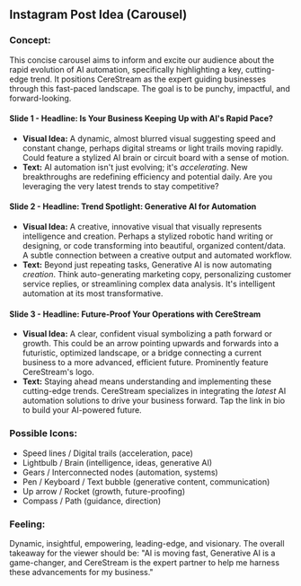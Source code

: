 ## Instagram Post Idea (Carousel)

### Concept:
This concise carousel aims to inform and excite our audience about the rapid evolution of AI automation, specifically highlighting a key, cutting-edge trend. It positions CereStream as the expert guiding businesses through this fast-paced landscape. The goal is to be punchy, impactful, and forward-looking.

#### Slide 1 - **Headline: Is Your Business Keeping Up with AI's Rapid Pace?**
*   **Visual Idea:** A dynamic, almost blurred visual suggesting speed and constant change, perhaps digital streams or light trails moving rapidly. Could feature a stylized AI brain or circuit board with a sense of motion.
*   **Text:** AI automation isn't just evolving; it's *accelerating*. New breakthroughs are redefining efficiency and potential daily. Are you leveraging the very latest trends to stay competitive?

#### Slide 2 - **Headline: Trend Spotlight: Generative AI for Automation**
*   **Visual Idea:** A creative, innovative visual that visually represents intelligence and creation. Perhaps a stylized robotic hand writing or designing, or code transforming into beautiful, organized content/data. A subtle connection between a creative output and automated workflow.
*   **Text:** Beyond just repeating tasks, Generative AI is now automating *creation*. Think auto-generating marketing copy, personalizing customer service replies, or streamlining complex data analysis. It's intelligent automation at its most transformative.

#### Slide 3 - **Headline: Future-Proof Your Operations with CereStream**
*   **Visual Idea:** A clear, confident visual symbolizing a path forward or growth. This could be an arrow pointing upwards and forwards into a futuristic, optimized landscape, or a bridge connecting a current business to a more advanced, efficient future. Prominently feature CereStream's logo.
*   **Text:** Staying ahead means understanding and implementing these cutting-edge trends. CereStream specializes in integrating the *latest* AI automation solutions to drive your business forward. Tap the link in bio to build your AI-powered future.

### Possible Icons:
*   Speed lines / Digital trails (acceleration, pace)
*   Lightbulb / Brain (intelligence, ideas, generative AI)
*   Gears / Interconnected nodes (automation, systems)
*   Pen / Keyboard / Text bubble (generative content, communication)
*   Up arrow / Rocket (growth, future-proofing)
*   Compass / Path (guidance, direction)

### Feeling:
Dynamic, insightful, empowering, leading-edge, and visionary. The overall takeaway for the viewer should be: "AI is moving fast, Generative AI is a game-changer, and CereStream is the expert partner to help me harness these advancements for my business."